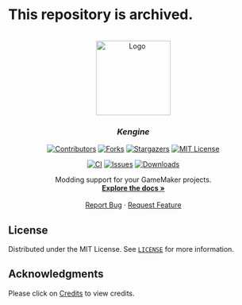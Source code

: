 <!-- Template used: https://github.com/othneildrew/Best-README-Template -->

<h1>This repository is archived.</h1>

<!-- PROJECT LOGO -->

<br />
<div align="center">
  <a href="https://github.com/knno/kengine-archive">
    <img src="https://raw.githubusercontent.com/knno/kengine-archive/main/images/ICON.png" alt="Logo" width="150">
  </a>

  <h3 align="center"><i>Kengine</i></h3>

  <!-- PROJECT SHIELDS -->

  [![Contributors][contributors-shield]][contributors-url]
  [![Forks][forks-shield]][forks-url]
  [![Stargazers][stars-shield]][stars-url]
  [![MIT License][license-shield]][license-url]

  [![CI][ci-shield]][ci-url]
  [![Issues][issues-shield]][issues-url]
  [![Downloads][downloads-shield]][downloads-url]

  <p align="center">
    Modding support for your GameMaker projects.
    <br />
    <a href="https://knno.github.io/kengine-archive/"><strong>Explore the docs »</strong></a>
    <br />
    <br />
    <a href="https://github.com/knno/kengine-archive/issues">Report Bug</a>
    ·
    <a href="https://github.com/knno/kengine-archive/issues">Request Feature</a>
  </p>
</div>

<!-- LICENSE -->
## License

Distributed under the MIT License. See [`LICENSE`](https://github.com/knno/kengine-archive/blob/main/LICENSE) for more information.

<!-- ACKNOWLEDGMENTS -->

## Acknowledgments

Please click on [Credits](https://knno.github.io/kengine-archive/#/latest/Credits) to view credits.

<!-- MARKDOWN LINKS & IMAGES -->

[contributors-shield]: https://img.shields.io/github/contributors/knno/kengine-archive.svg
[contributors-url]: https://github.com/knno/kengine-archive/graphs/contributors
[forks-shield]: https://img.shields.io/github/forks/knno/kengine-archive.svg
[forks-url]: https://github.com/knno/kengine-archive/network/members
[stars-shield]: https://img.shields.io/github/stars/knno/kengine-archive.svg
[stars-url]: https://github.com/knno/kengine-archive/stargazers
[issues-shield]: https://img.shields.io/github/issues/knno/kengine-archive.svg
[issues-url]: https://github.com/knno/kengine-archive/issues
[license-shield]: https://img.shields.io/github/license/knno/kengine-archive.svg
[license-url]: https://github.com/knno/kengine-archive/blob/master/LICENSE.txt
[concept-img]: images/concept-img.png
[ci-shield]: https://github.com/knno/kengine-archive/actions/workflows/gamemaker.yml/badge.svg
[ci-url]: https://github.com/knno/kengine-archive/actions/workflows/gamemaker.yml
[downloads-shield]: https://img.shields.io/github/downloads/knno/kengine-archive/total.svg
[downloads-url]: https://github.com/knno/kengine-archive/releases/

